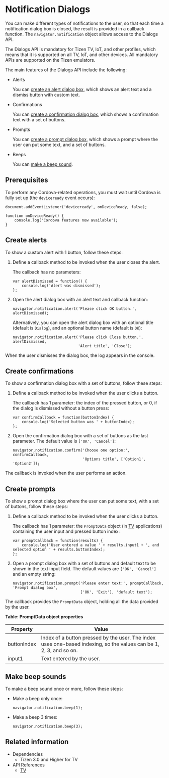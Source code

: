 # Notification Dialogs

You can make different types of notifications to the user, so that each time a notification dialog box is closed, the result is provided in a callback function. The `navigator.notification` object allows access to the Dialogs API.

The Dialogs API is mandatory for Tizen TV, IoT, and other profiles, which means that it is supported on all TV, IoT, and other devices. All mandatory APIs are supported on the Tizen emulators.

The main features of the Dialogs API include the following:

- Alerts        

  You can [create an alert dialog box](#create-alerts), which shows an alert text and a dismiss button with custom text.

- Confirmations        

  You can [create a confirmation dialog box](#create-confirmations), which shows a confirmation text with a set of buttons.

- Prompts        

  You can [create a prompt dialog box](#create-prompts), which shows a prompt where the user can put some text, and a set of buttons.

- Beeps        

  You can [make a beep sound](#make-beep-sounds).

## Prerequisites

To perform any Cordova-related operations, you must wait until Cordova is fully set up (the `deviceready` event occurs):

```
document.addEventListener('deviceready', onDeviceReady, false);

function onDeviceReady() {
    console.log('Cordova features now available');
}
```

## Create alerts

To show a custom alert with 1 button, follow these steps:

1. Define a callback method to be invoked when the user closes the alert.

   The callback has no parameters:

   ```
   var alertDismissed = function() {
       console.log('Alert was dismissed');
   };
   ```

2. Open the alert dialog box with an alert text and callback function:

   ```
   navigator.notification.alert('Please click OK button.', alertDismissed);
   ```

   Alternatively, you can open the alert dialog box with an optional title (default is `Dialog`), and an optional button name (default is `OK`):

   ```
   navigator.notification.alert('Please click Close button.', alertDismissed,
                                'Alert title', 'Close');
   ```

When the user dismisses the dialog box, the log appears in the console.

## Create confirmations

To show a confirmation dialog box with a set of buttons, follow these steps:

1. Define a callback method to be invoked when the user clicks a button.

   The callback has 1 parameter: the index of the pressed button, or 0, if the dialog is dismissed without a button press:

   ```
   var confirmCallback = function(buttonIndex) {
       console.log('Selected button was ' + buttonIndex);
   };
   ```

2. Open the confirmation dialog box with a set of buttons as the last parameter. The default value is `['OK', 'Cancel']`:

   ```
   navigator.notification.confirm('Choose one option:', confirmCallback,
                                  'Options title', ['Option1', 'Option2']);
   ```

The callback is invoked when the user performs an action.

## Create prompts

To show a prompt dialog box where the user can put some text, with a set of buttons, follow these steps:

1. Define a callback method to be invoked when the user clicks a button.

   The callback has 1 parameter: the `PromptData` object (in [TV](../../api/latest/device_api/tv/tizen/cordova/dialogs.html#PromptData) applications) containing the user input and pressed button index:

   ```
   var promptCallback = function(results) {
       console.log('User entered a value ' + results.input1 + ', and selected option ' + results.buttonIndex);
   };
   ```

2. Open a prompt dialog box with a set of buttons and default text to be shown in the text input field. The default values are `['OK', 'Cancel']` and an empty string:

   ```
   navigator.notification.prompt('Please enter text:', promptCallback, 'Prompt dialog box',
                                 ['OK', 'Exit'], 'default text');
   ```

The callback provides the `PromptData` object, holding all the data provided by the user.

**Table: PromptData object properties**

| Property    | Value                                    |
| ----------- | ---------------------------------------- |
| buttonIndex | Index of a button pressed by the user. The index uses one-based indexing, so the values can be 1, 2, 3, and so on. |
| input1      | Text entered by the user.                |

## Make beep sounds

To make a beep sound once or more, follow these steps:

- Make a beep only once:

  ```
  navigator.notification.beep(1);
  ```

- Make a beep 3 times:

  ```
  navigator.notification.beep(3);
  ```

## Related information
* Dependencies  
  - Tizen 3.0 and Higher for TV
* API References
  - [TV](../../api/latest/device_api/tv/tizen/cordova/dialogs.html)
